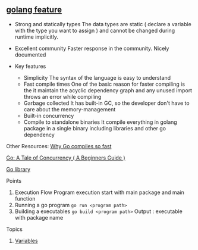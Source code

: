 ## [golang feature](https://go.dev/)

- Strong and statically types
    The data types are static ( declare a variable with the type you want to assign ) and cannot be changed during runtime implicitly. 
- Excellent community
    Faster response in the community.
    Nicely documented

- Key features
    - Simplicity
        The syntax of the language is easy to understand
    - Fast compile times
        One of the basic reason for faster compiling is the it maintain the acyclic dependency graph and any unused import throws an error while compiling
    - Garbage collected
        It has built-in GC, so the developer don't have to care about the memory-management
    - Built-in concurrency
    - Compile to standalone binaries
        It compile everything in golang package in a single binary including libraries and other go dependency 


Other Resources: 
[Why Go compiles so fast ](https://devrajcoder.medium.com/why-go-compiles-so-fast-772435b6bd86)

[Go: A Tale of Concurrency ( A Beginners Guide )](https://medium.com/swlh/go-a-tale-of-concurrency-a-beginners-guide-b8976b26feb)

[Go library](https://pkg.go.dev/std)



Points
1. Execution Flow
    Program execution start with main package and main function
2. Running a go program
    ``` go run <program path> ```
3. Building a executables
    ``` go build <program path> ```
    Output : executable with package name





Topics 

1. [Variables](./notes/variables.md)